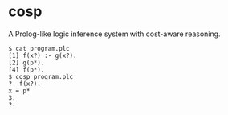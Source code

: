 # cosp

A Prolog-like logic inference system with cost-aware reasoning.

```
$ cat program.plc
[1] f(x?) :- g(x?).
[2] g(p*).
[4] f(p*).
$ cosp program.plc
?- f(x?).
x = p*
3.
?-
```
